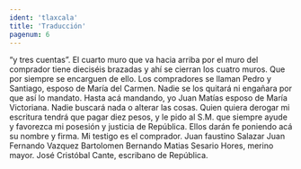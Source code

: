 ```yaml
---
ident: 'tlaxcala'
title: 'Traducción'
pagenum: 6
---
```

“y tres cuentas”. El cuarto muro que va hacia arriba por el muro del comprador tiene dieciséis brazadas y ahí se cierran los cuatro muros. 
Que por siempre se encarguen de ello. Los compradores se llaman Pedro y Santiago, esposo de María del Carmen. Nadie se los quitará ni engañara por que así lo mandato. 
Hasta acá mandando, yo Juan Matías esposo de María Victoriana. Nadie buscará nada o alterar las cosas. Quien quiera derogar mi escritura tendrá que pagar diez pesos, y le pido al S.M. que siempre ayude y favorezca mi posesión y justicia de República. Ellos darán fe poniendo acá su nombre y firma. Mi testigo es el comprador.
Juan faustino Salazar
Juan Fernando Vazquez
Bartolomen Bernando
Matias Sesario Hores, merino mayor.
José Cristóbal Cante, escribano de República.
